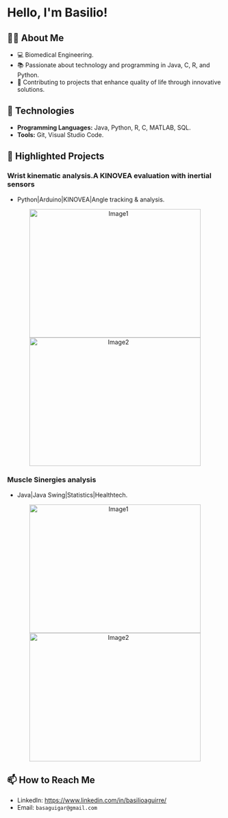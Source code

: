 # Hello, I'm Basilio! 

## 👨‍💻 About Me
- 💻 Biomedical Engineering.
- 📚 Passionate about technology and programming in Java, C, R, and Python.
- 🚀 Contributing to projects that enhance quality of life through innovative solutions.

## 🔧 Technologies
- **Programming Languages:** Java, Python, R, C, MATLAB, SQL.
- **Tools:** Git, Visual Studio Code.

## 🌟 Highlighted Projects
### **Wrist kinematic analysis.A KINOVEA evaluation with inertial sensors**
  - Python|Arduino|KINOVEA|Angle tracking & analysis.
<p align="center">
  <img src="https://github.com/user-attachments/assets/8b061851-112b-494a-a876-040c939aa92e" alt="Image1" width="400" height="300"/>
  <img src="https://github.com/user-attachments/assets/16dd1849-fbba-4b1d-9b0a-cefbf2c07476" alt="Image2" width="400" height="300"/>
</p>

### **Muscle Sinergies analysis**
  - Java|Java Swing|Statistics|Healthtech.
<p align="center">
  <img src="https://github.com/user-attachments/assets/b8ce7de5-8ddf-482a-bf8b-f13718439f46" alt="Image1" width="400" height="300"/>
  <img src="https://github.com/user-attachments/assets/ded19350-c1ef-49a5-9cb6-7b8ebf1df81a" alt="Image2" width="400" height="300"/>
</p>

## 📫 How to Reach Me
- LinkedIn: https://www.linkedin.com/in/basilioaguirre/
- Email: `basaguigar@gmail.com`


